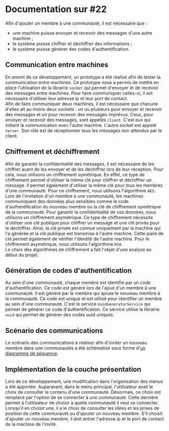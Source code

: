 # Documentation sur #22

Afin d'ajouter un membre à une communauté, il est nécessaire que :
- une machine puisse envoyer et recevoir des messages d'une autre machine ;
- le système puisse chiffrer et déchiffrer des informations ;
- le système puisse générer des codes d'authentification.

## Communication entre machines
En amont de ce développement, un prototype a été réalisé afin de tester la communication entre machines. Ce prototype nous a permis de mettre en place l'utilisation de la librairie `socket` qui permet d'envoyer et de recevoir des messages entre machines. Pour faire communiquer celles-ci, il est nécessaire d'utiliser leur adresse ip et leur port de contact.  
Afin de faire communiquer deux machines, il est nécessaire que chacune d'elles ait au moins deux sockets : un ou plusieurs pour envoyer et recevoir des messages et un pour recevoir des messages imprévus. Ceux, pour envoyer et recevoir des messages, sont appelés `client`. C'est eux qui initient la communication avec l'autre machine. L'autre socket est appelé `server`. Son rôle est de réceptionner tous les messages non attendus par le client.

## Chiffrement et déchiffrement
Afin de garantir la confidentialité des messages, il est nécessaire de les chiffrer avant de les envoyer et de les déchiffrer lors de leur réception. Pour cela, nous utilisons un chiffrement symétrique. En effet, ce type de chiffrement permet d'utiliser la même clé pour chiffrer et déchiffrer un message. Il permet également d'utiliser la même clé pour tous les membres d'une communauté. Pour ce chiffrement, nous utilisons l'algorithme `AES`.  
Lors de l'invitation d'un membre à une communauté, les machines communiquent des données plus sensibles comme le code d'authentification du nouveau membre ou la clé de chiffrement symétrique de la communauté. Pour garantir la confidentialité de ces données, nous utilisons un chiffrement asymétrique. Ce type de chiffrement nécessite d'utiliser une clé publique pour chiffrer un message et une clé privée pour le déchiffrer. Ainsi, la clé privée est connue uniquement par la machine qui l'a générée et la clé publique est transmise à l'autre machine. Cette paire de clé permet également de vérifier l'identité de l'autre machine. Pour le chiffrement asymétrique, nous utilisons l'algorithme `RSA`.  
Le choix des algorithmes de chiffrement a fait l'objet d'une analyse au début du projet.

## Génération de codes d'authentification
Au sein d'une communauté, chaque membre est identifié par un code d'authentification. Ce code est généré lors de l'ajout d'un membre à une communauté. Il est généré par le membre qui ajoute le nouveau membre à la communauté. Ce code est unique et est utilisé pour identifier un membre au sein d'une communauté. C'est le service `UuidGeneratorService` qui permet de générer ce code d'authentification. Ce service utilise la librairie `uuid` qui permet de générer des codes uuid uniques.

## Scénario des communications
Le scénario des communications à réaliser afin d'inviter un nouveau membre dans une communautés a été schématisé sous forme d'[un diagramme de séquence](./add_member_usecase_sequence.mermaid).

## Implémentation de la couche présentation
Lors de ce développement, une modification dans l'organisation des menus a été apportée. Auparavant, dans le menu principal, l'utilisateur avait le choix de consulter le contenu d'une communauté. Désormais, ce choix est remplacé par l'option de se connecter à une communauté. Cette dernière permet à l'utilisateur de choisir à quelle communauté il veut se connecter. Lorsqu'il en choisit une, il a le choix de consulter les idées et les prises de position de cette communauté ou d'ajouter un nouveau membre. S'il choisit d'ajouter un nouveau membre, il doit entrer l'adresse ip et le port de contact de la machine de l'invité.
